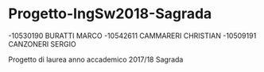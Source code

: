 # Progetto-IngSw2018-Sagrada

-10530190 BURATTI MARCO 
-10542611 CAMMARERI CHRISTIAN 
-10509191 CANZONERI SERGIO

Progetto di laurea anno 
accademico 2017/18 Sagrada
